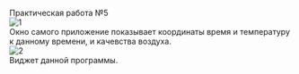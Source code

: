 Практическая работа №5
<br>
![1](https://user-images.githubusercontent.com/90903338/227489867-f29bf128-ce06-4fe5-9873-81a9e6677b34.png) <br>
Окно самого приложение показывает координаты время и температуру к данному времени, и качевства воздуха. <br>
![2](https://user-images.githubusercontent.com/90903338/228784948-6d5f6a76-3b88-41a2-84f9-6a0f5e4b56e7.png)<br>
Виджет данной программы.
